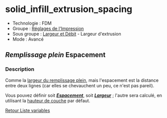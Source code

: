 # solid_infill_extrusion_spacing

* Technologie : FDM
* Groupe : [Réglages de l'Impression](../print_settings/print_settings.md)
* Sous groupe : [Largeur et Débit](../print_settings/print_settings.md#largeur-et-débit) - Largeur d'extrusion
* Mode : Avancé

## *Remplissage plein* Espacement

### Description

Comme la [largeur du remplissage plein](solid_infill_extrusion_width.md), mais l'espacement est la distance entre deux lignes (car elles se chevauchent un peu, ce n'est pas pareil).

Vous pouvez définir soit ***[Espacement](solid_infill_extrusion_spacing.md)***, soit ***[Largeur](solid_infill_extrusion_width.md)*** ; l'autre sera calculé, en utilisant la [hauteur de couche](layer_height.md) par défaut.

[Retour Liste variables](variable_list.md)